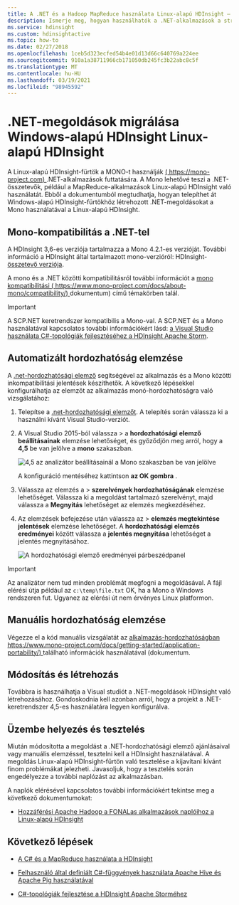 ```yaml
---
title: A .NET és a Hadoop MapReduce használata Linux-alapú HDInsight – Azure
description: Ismerje meg, hogyan használhatók a .NET-alkalmazások a streaming MapReduce Linux-alapú HDInsight.
ms.service: hdinsight
ms.custom: hdinsightactive
ms.topic: how-to
ms.date: 02/27/2018
ms.openlocfilehash: 1ceb5d323ecfed54b4e01d13d66c640769a224ee
ms.sourcegitcommit: 910a1a38711966cb171050db245fc3b22abc8c5f
ms.translationtype: MT
ms.contentlocale: hu-HU
ms.lasthandoff: 03/19/2021
ms.locfileid: "98945592"
---
```

# <a name="migrate-net-solutions-for-windows-based-hdinsight-to-linux-based-hdinsight"></a>.NET-megoldások migrálása Windows-alapú HDInsight Linux-alapú HDInsight

A Linux-alapú HDInsight-fürtök a MONO-t használják [( https://mono-project.com) ](https://mono-project.com) .NET-alkalmazások futtatására. A Mono lehetővé teszi a .NET-összetevők, például a MapReduce-alkalmazások Linux-alapú HDInsight való használatát. Ebből a dokumentumból megtudhatja, hogyan telepíthet át Windows-alapú HDInsight-fürtökhöz létrehozott .NET-megoldásokat a Mono használatával a Linux-alapú HDInsight.

## <a name="mono-compatibility-with-net"></a>Mono-kompatibilitás a .NET-tel

A HDInsight 3,6-es verziója tartalmazza a Mono 4.2.1-es verzióját. További információ a HDInsight által tartalmazott mono-verzióról: HDInsight- [összetevő verziója](hdinsight-component-versioning.md).

A mono és a .NET közötti kompatibilitásról további információt a [mono kompatibilitási ( https://www.mono-project.com/docs/about-mono/compatibility/) ](https://www.mono-project.com/docs/about-mono/compatibility/) dokumentum) című témakörben talál.

> [!IMPORTANT]  
> A SCP.NET keretrendszer kompatibilis a Mono-val. A SCP.NET és a Mono használatával kapcsolatos további információkért lásd: [a Visual Studio használata C#-topológiák fejlesztéséhez a HDInsight Apache Storm](storm/apache-storm-develop-csharp-visual-studio-topology.md).

## <a name="automated-portability-analysis"></a>Automatizált hordozhatóság elemzése

A [.net-hordozhatósági elemző](https://marketplace.visualstudio.com/items?itemName=ConnieYau.NETPortabilityAnalyzer) segítségével az alkalmazás és a Mono közötti inkompatibilitási jelentések készíthetők. A következő lépésekkel konfigurálhatja az elemzőt az alkalmazás monó-hordozhatóságra való vizsgálatához:

1. Telepítse a [.net-hordozhatósági elemzőt](https://marketplace.visualstudio.com/items?itemName=ConnieYau.NETPortabilityAnalyzer). A telepítés során válassza ki a használni kívánt Visual Studio-verziót.

2. A Visual Studio 2015-ból válassza  >  a __hordozhatósági elemző beállításainak__ elemzése lehetőséget, és győződjön meg arról, hogy a __4,5__ be van jelölve a __mono__ szakaszban.

    ![4,5 az analizátor beállításainál a Mono szakaszban be van jelölve](./media/hdinsight-hadoop-migrate-dotnet-to-linux/portability-analyzer-settings.png)

    A konfiguráció mentéséhez kattintson __az OK gombra__ .

3. Válassza az elemzés a  >  __szerelvények hordozhatóságának__ elemzése lehetőséget. Válassza ki a megoldást tartalmazó szerelvényt, majd válassza a __Megnyitás__ lehetőséget az elemzés megkezdéséhez.

4. Az elemzések befejezése után válassza az  >  __elemzés megtekintése jelentések__ elemzése lehetőséget. A __hordozhatósági elemzés eredményei__ között válassza a __jelentés megnyitása__ lehetőséget a jelentés megnyitásához.

    ![A hordozhatósági elemző eredményei párbeszédpanel](./media/hdinsight-hadoop-migrate-dotnet-to-linux/portability-analyzer-results.png)

> [!IMPORTANT]  
> Az analizátor nem tud minden problémát megfogni a megoldásával. A fájl elérési útja például az `c:\temp\file.txt` OK, ha a Mono a Windows rendszeren fut. Ugyanez az elérési út nem érvényes Linux platformon.

## <a name="manual-portability-analysis"></a>Manuális hordozhatóság elemzése

Végezze el a kód manuális vizsgálatát az [alkalmazás-hordozhatóságban https://www.mono-project.com/docs/getting-started/application-portability/) ](https://www.mono-project.com/docs/getting-started/application-portability/) található információk használatával (dokumentum.

## <a name="modify-and-build"></a>Módosítás és létrehozás

Továbbra is használhatja a Visual studiót a .NET-megoldások HDInsight való létrehozásához. Gondoskodnia kell azonban arról, hogy a projekt a .NET-keretrendszer 4,5-es használatára legyen konfigurálva.

## <a name="deploy-and-test"></a>Üzembe helyezés és tesztelés

Miután módosította a megoldást a .NET-hordozhatósági elemző ajánlásaival vagy manuális elemzéssel, tesztelni kell a HDInsight használatával. A megoldás Linux-alapú HDInsight-fürtön való tesztelése a kijavítani kívánt finom problémákat jelezheti. Javasoljuk, hogy a tesztelés során engedélyezze a további naplózást az alkalmazásban.

A naplók elérésével kapcsolatos további információkért tekintse meg a következő dokumentumokat:

* [Hozzáférési Apache Hadoop a FONALas alkalmazások naplóihoz a Linux-alapú HDInsight](hdinsight-hadoop-access-yarn-app-logs-linux.md)

## <a name="next-steps"></a>Következő lépések

* [A C# és a MapReduce használata a HDInsight](hadoop/apache-hadoop-dotnet-csharp-mapreduce-streaming.md)

* [Felhasználó által definiált C#-függvények használata Apache Hive és Apache Pig használatával](hadoop/apache-hadoop-hive-pig-udf-dotnet-csharp.md)

* [C#-topológiák fejlesztése a HDInsight Apache Storméhez](storm/apache-storm-develop-csharp-visual-studio-topology.md)
